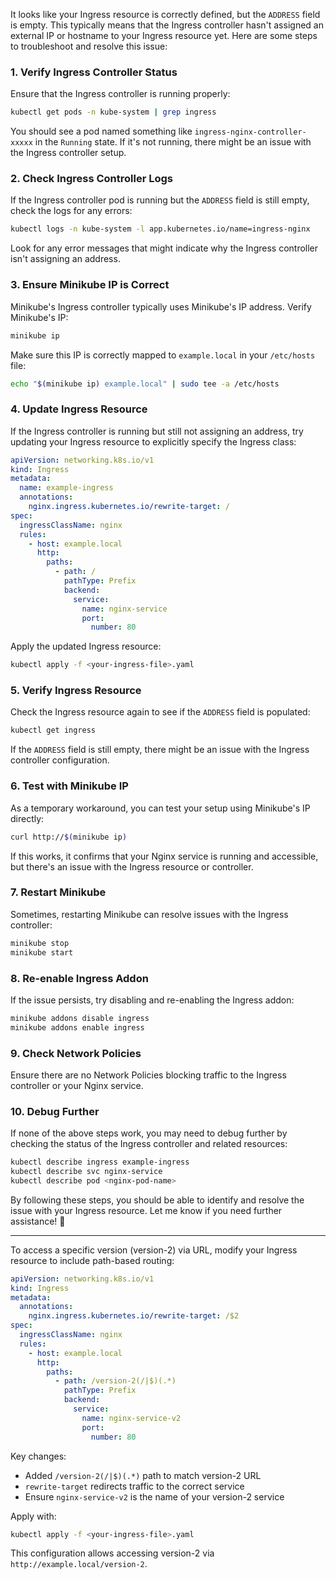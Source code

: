 It looks like your Ingress resource is correctly defined, but the `ADDRESS` field is empty. This typically means that the Ingress controller hasn't assigned an external IP or hostname to your Ingress resource yet. Here are some steps to troubleshoot and resolve this issue:

### **1. Verify Ingress Controller Status**
Ensure that the Ingress controller is running properly:
```sh
kubectl get pods -n kube-system | grep ingress
```
You should see a pod named something like `ingress-nginx-controller-xxxxx` in the `Running` state. If it's not running, there might be an issue with the Ingress controller setup.

### **2. Check Ingress Controller Logs**
If the Ingress controller pod is running but the `ADDRESS` field is still empty, check the logs for any errors:
```sh
kubectl logs -n kube-system -l app.kubernetes.io/name=ingress-nginx
```
Look for any error messages that might indicate why the Ingress controller isn't assigning an address.

### **3. Ensure Minikube IP is Correct**
Minikube's Ingress controller typically uses Minikube's IP address. Verify Minikube's IP:
```sh
minikube ip
```
Make sure this IP is correctly mapped to `example.local` in your `/etc/hosts` file:
```sh
echo "$(minikube ip) example.local" | sudo tee -a /etc/hosts
```

### **4. Update Ingress Resource**
If the Ingress controller is running but still not assigning an address, try updating your Ingress resource to explicitly specify the Ingress class:
```yaml
apiVersion: networking.k8s.io/v1
kind: Ingress
metadata:
  name: example-ingress
  annotations:
    nginx.ingress.kubernetes.io/rewrite-target: /
spec:
  ingressClassName: nginx
  rules:
    - host: example.local
      http:
        paths:
          - path: /
            pathType: Prefix
            backend:
              service:
                name: nginx-service
                port:
                  number: 80
```
Apply the updated Ingress resource:
```sh
kubectl apply -f <your-ingress-file>.yaml
```

### **5. Verify Ingress Resource**
Check the Ingress resource again to see if the `ADDRESS` field is populated:
```sh
kubectl get ingress
```
If the `ADDRESS` field is still empty, there might be an issue with the Ingress controller configuration.

### **6. Test with Minikube IP**
As a temporary workaround, you can test your setup using Minikube's IP directly:
```sh
curl http://$(minikube ip)
```
If this works, it confirms that your Nginx service is running and accessible, but there's an issue with the Ingress resource or controller.

### **7. Restart Minikube**
Sometimes, restarting Minikube can resolve issues with the Ingress controller:
```sh
minikube stop
minikube start
```

### **8. Re-enable Ingress Addon**
If the issue persists, try disabling and re-enabling the Ingress addon:
```sh
minikube addons disable ingress
minikube addons enable ingress
```

### **9. Check Network Policies**
Ensure there are no Network Policies blocking traffic to the Ingress controller or your Nginx service.

### **10. Debug Further**
If none of the above steps work, you may need to debug further by checking the status of the Ingress controller and related resources:
```sh
kubectl describe ingress example-ingress
kubectl describe svc nginx-service
kubectl describe pod <nginx-pod-name>
```

By following these steps, you should be able to identify and resolve the issue with your Ingress resource. Let me know if you need further assistance! 🚀

---

To access a specific version (version-2) via URL, modify your Ingress resource to include path-based routing:

```yaml
apiVersion: networking.k8s.io/v1
kind: Ingress
metadata:
  annotations:
    nginx.ingress.kubernetes.io/rewrite-target: /$2
spec:
  ingressClassName: nginx
  rules:
    - host: example.local
      http:
        paths:
          - path: /version-2(/|$)(.*)
            pathType: Prefix
            backend:
              service:
                name: nginx-service-v2
                port:
                  number: 80
```

Key changes:
- Added `/version-2(/|$)(.*)` path to match version-2 URL
- `rewrite-target` redirects traffic to the correct service
- Ensure `nginx-service-v2` is the name of your version-2 service

Apply with:
```sh
kubectl apply -f <your-ingress-file>.yaml
```

This configuration allows accessing version-2 via `http://example.local/version-2`.